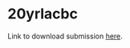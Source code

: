 # 20yrlacbc
Link to download submission <a href="http://20yrlacbc.delighter.cc/lacbc-20-logo-submission-dan-hanasono.zip" target="_blank">here</a>.